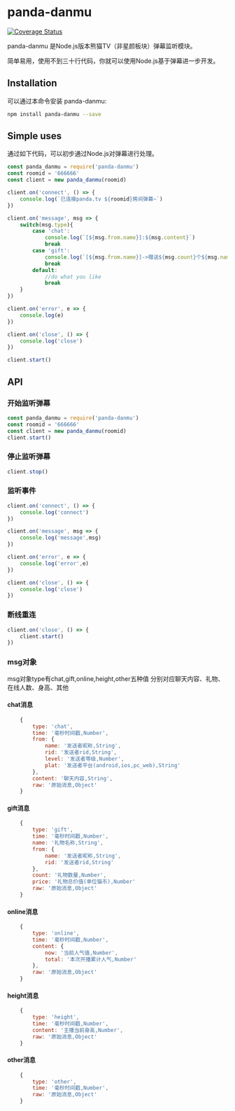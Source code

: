 # panda-danmu

[![Coverage Status](https://coveralls.io/repos/github/BacooTang/panda-danmu/badge.svg?branch=master)](https://coveralls.io/github/BacooTang/panda-danmu?branch=master)

panda-danmu 是Node.js版本熊猫TV（非星颜板块）弹幕监听模块。

简单易用，使用不到三十行代码，你就可以使用Node.js基于弹幕进一步开发。

## Installation

可以通过本命令安装 panda-danmu:

```bash
npm install panda-danmu --save
```

## Simple uses

通过如下代码，可以初步通过Node.js对弹幕进行处理。

```javascript
const panda_danmu = require('panda-danmu')
const roomid = '666666'
const client = new panda_danmu(roomid)

client.on('connect', () => {
    console.log(`已连接panda.tv ${roomid}房间弹幕~`)
})

client.on('message', msg => {
    switch(msg.type){
        case 'chat':
            console.log(`[${msg.from.name}]:${msg.content}`)
            break
        case 'gift':
            console.log(`[${msg.from.name}]->赠送${msg.count}个${msg.name}`)
            break
        default:
            //do what you like
            break
    }
})

client.on('error', e => {
    console.log(e)
})

client.on('close', () => {
    console.log('close')
})

client.start()
```

## API

### 开始监听弹幕

```javascript
const panda_danmu = require('panda-danmu')
const roomid = '666666'
const client = new panda_danmu(roomid)
client.start()
```

### 停止监听弹幕

```javascript
client.stop()
```

### 监听事件

```javascript
client.on('connect', () => {
    console.log('connect')
})

client.on('message', msg => {
    console.log('message',msg)
})

client.on('error', e => {
    console.log('error',e)
})

client.on('close', () => {
    console.log('close')
})
```

### 断线重连

```javascript
client.on('close', () => {
    client.start()
})
```

### msg对象

msg对象type有chat,gift,online,height,other五种值
分别对应聊天内容、礼物、在线人数、身高、其他

#### chat消息
```javascript
    {
        type: 'chat',
        time: '毫秒时间戳,Number',
        from: {
            name: '发送者昵称,String',
            rid: '发送者rid,String',
            level: '发送者等级,Number',
            plat: '发送者平台(android,ios,pc_web),String'
        },
        content: '聊天内容,String',
        raw: '原始消息,Object'
    }
```

#### gift消息
```javascript
    {
        type: 'gift',
        time: '毫秒时间戳,Number',
        name: '礼物名称,String',
        from: {
            name: '发送者昵称,String',
            rid: '发送者rid,String'
        },
        count: '礼物数量,Number',
        price: '礼物总价值(单位猫币),Number'
        raw: '原始消息,Object'
    }
```

#### online消息
```javascript
    {
        type: 'online',
        time: '毫秒时间戳,Number',
        content: {
            now: '当前人气值,Number',
            total: '本次开播累计人气,Number'
        },
        raw: '原始消息,Object'
    }
```

#### height消息
```javascript
    {
        type: 'height',
        time: '毫秒时间戳,Number',
        content: '主播当前身高,Number',
        raw: '原始消息,Object'
    }
```

#### other消息
```javascript
    {
        type: 'other',
        time: '毫秒时间戳,Number',
        raw: '原始消息,Object'
    }
```